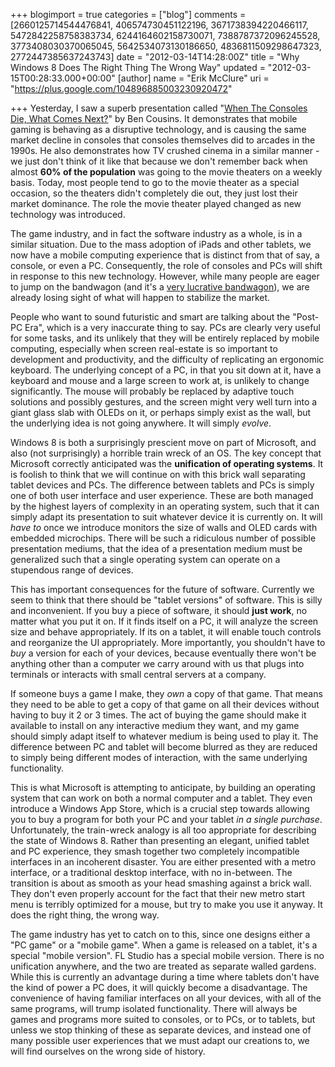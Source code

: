 +++
blogimport = true
categories = ["blog"]
comments = [2660125714544476841, 406574730451122196, 3671738394220466117, 5472842258758383734, 6244164602158730071, 7388787372096245528, 3773408030370065045, 5642534073130186650, 4836811509298647323, 2772447385637243743]
date = "2012-03-14T14:28:00Z"
title = "Why Windows 8 Does The Right Thing The Wrong Way"
updated = "2012-03-15T00:28:33.000+00:00"
[author]
name = "Erik McClure"
uri = "https://plus.google.com/104896885003230920472"

+++
Yesterday, I saw a superb presentation called "[When The Consoles Die, What Comes Next?](http://www.slideshare.net/bcousins/when-the-consoles-die-what-comes-next)" by Ben Cousins. It demonstrates that mobile gaming is behaving as a disruptive technology, and is causing the same market decline in consoles that consoles themselves did to arcades in the 1990s. He also demonstrates how TV crushed cinema in a similar manner - we just don't think of it like that because we don't remember back when almost **60% of the population** was going to the movie theaters on a weekly basis. Today, most people tend to go to the movie theater as a special occasion, so the theaters didn't completely die out, they just lost their market dominance. The role the movie theater played changed as new technology was introduced.

The game industry, and in fact the software industry as a whole, is in a similar situation. Due to the mass adoption of iPads and other tablets, we now have a mobile computing experience that is distinct from that of say, a console, or even a PC. Consequently, the role of consoles and PCs will shift in response to this new technology. However, while many people are eager to jump on the bandwagon (and it's a [very lucrative bandwagon](http://en.wikipedia.org/wiki/Angry_Birds)), we are already losing sight of what will happen to stabilize the market.

People who want to sound futuristic and smart are talking about the "Post-PC Era", which is a very inaccurate thing to say. PCs are clearly very useful for some tasks, and its unlikely that they will be entirely replaced by mobile computing, especially when screen real-estate is so important to development and productivity, and the difficulty of replicating an ergonomic keyboard. The underlying concept of a PC, in that you sit down at it, have a keyboard and mouse and a large screen to work at, is unlikely to change significantly. The mouse will probably be replaced by adaptive touch solutions and possibly gestures, and the screen might very well turn into a giant glass slab with OLEDs on it, or perhaps simply exist as the wall, but the underlying idea is not going anywhere. It will simply *evolve*.

Windows 8 is both a surprisingly prescient move on part of Microsoft, and also (not surprisingly) a horrible train wreck of an OS. The key concept that Microsoft correctly anticipated was the **unification of operating systems**. It is foolish to think that we will continue on with this brick wall separating tablet devices and PCs. The difference between tablets and PCs is simply one of both user interface and user experience. These are both managed by the highest layers of complexity in an operating system, such that it can simply adapt its presentation to suit whatever device it is currently on. It will *have to* once we introduce monitors the size of walls and OLED cards with embedded microchips. There will be such a ridiculous number of possible presentation mediums, that the idea of a presentation medium must be generalized such that a single operating system can operate on a stupendous range of devices.

This has important consequences for the future of software. Currently we seem to think that there should be "tablet versions" of software. This is silly and inconvenient. If you buy a piece of software, it should **just work**, no matter what you put it on. If it finds itself on a PC, it will analyze the screen size and behave appropriately. If its on a tablet, it will enable touch controls and reorganize the UI appropriately. More importantly, you shouldn't have to *buy* a version for each of your devices, because eventually there won't be anything other than a computer we carry around with us that plugs into terminals or interacts with small central servers at a company.

If someone buys a game I make, they *own* a copy of that game. That means they need to be able to get a copy of that game on all their devices without having to buy it 2 or 3 times. The act of buying the game should make it available to install on any interactive medium they want, and my game should simply adapt itself to whatever medium is being used to play it. The difference between PC and tablet will become blurred as they are reduced to simply being different modes of interaction, with the same underlying functionality.

This is what Microsoft is attempting to anticipate, by building an operating system that can work on both a normal computer and a tablet. They even introduce a Windows App Store, which is a crucial step towards allowing you to buy a program for both your PC and your tablet *in a single purchase*. Unfortunately, the train-wreck analogy is all too appropriate for describing the state of Windows 8. Rather than presenting an elegant, unified tablet and PC experience, they smash together two completely incompatible interfaces in an incoherent disaster. You are either presented with a metro interface, or a traditional desktop interface, with no in-between. The transition is about as smooth as your head smashing against a brick wall. They don't even properly account for the fact that their new metro start menu is terribly optimized for a mouse, but try to make you use it anyway. It does the right thing, the wrong way.

The game industry has yet to catch on to this, since one designs either a "PC game" or a "mobile game". When a game is released on a tablet, it's a special "mobile version". FL Studio has a special mobile version. There is no unification anywhere, and the two are treated as separate walled gardens. While this is currently an advantage during a time where tablets don't have the kind of power a PC does, it will quickly become a disadvantage. The convenience of having familiar interfaces on all your devices, with all of the same programs, will trump isolated functionality. There will always be games and programs more suited to consoles, or to PCs, or to tablets, but unless we stop thinking of these as separate devices, and instead one of many possible user experiences that we must adapt our creations to, we will find ourselves on the wrong side of history.
